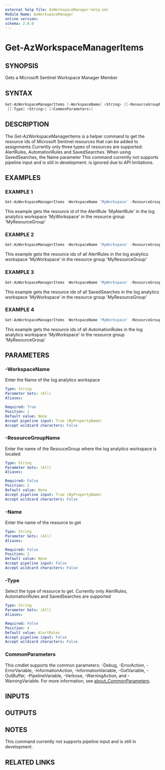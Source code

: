 ```yaml
---
external help file: AzWorkspaceManager-help.xml
Module Name: AzWorkspaceManager
online version:
schema: 2.0.0
---
```


# Get-AzWorkspaceManagerItems

## SYNOPSIS
Gets a Microsoft Sentinel Workspace Manager Member

## SYNTAX

```powershell
Get-AzWorkspaceManagerItems [-WorkspaceName] <String> [[-ResourceGroupName] <String>] [[-Name] <String>]
 [[-Type] <String>] [<CommonParameters>]
```

## DESCRIPTION
The Get-AzWorkspaceManagerItems is a helper command to get the resource ids of Microsoft Sentinel resources that can be added to assignments
Currently only three types of resources are supported: AlertRules, AutomationRules and SavedSearches.
When using SavedSearches, the Name parameter
This command currently not supports pipeline input and is still in development.
is ignored due to API limitations.

## EXAMPLES

### EXAMPLE 1
```powershell
Get-AzWorkspaceManagerItems -WorkspaceName 'MyWorkspace' -ResourceGroupName 'MyResourceGroup' -Name 'MyAlertRule' -Type 'AlertRules'
```

This example gets the resource id of the AlertRule 'MyAlertRule' in the log analytics workspace 'MyWorkspace' in the resource group 'MyResourceGroup'

### EXAMPLE 2
```powershell
Get-AzWorkspaceManagerItems -WorkspaceName 'MyWorkspace' -ResourceGroupName 'MyResourceGroup' -Type 'AlertRules'
```

This example gets the resource ids of all AlertRules in the log analytics workspace 'MyWorkspace' in the resource group 'MyResourceGroup'

### EXAMPLE 3
```powershell
Get-AzWorkspaceManagerItems -WorkspaceName 'MyWorkspace' -ResourceGroupName 'MyResourceGroup' -Type 'SavedSearches'
```

This example gets the resource ids of all SavedSearches in the log analytics workspace 'MyWorkspace' in the resource group 'MyResourceGroup'

### EXAMPLE 4
```powershell
Get-AzWorkspaceManagerItems -WorkspaceName 'MyWorkspace' -ResourceGroupName 'MyResourceGroup' -Type 'AutomationRules'
```

This example gets the resource ids of all AutomationRules in the log analytics workspace 'MyWorkspace' in the resource group 'MyResourceGroup'

## PARAMETERS

### -WorkspaceName
Enter the Name of the log analytics workspace

```yaml
Type: String
Parameter Sets: (All)
Aliases:

Required: True
Position: 1
Default value: None
Accept pipeline input: True (ByPropertyName)
Accept wildcard characters: False
```

### -ResourceGroupName
Enter the name of the ResouceGroup where the log analytics workspace is located

```yaml
Type: String
Parameter Sets: (All)
Aliases:

Required: False
Position: 2
Default value: None
Accept pipeline input: True (ByPropertyName)
Accept wildcard characters: False
```

### -Name
Enter the name of the resource to get

```yaml
Type: String
Parameter Sets: (All)
Aliases:

Required: False
Position: 3
Default value: None
Accept pipeline input: False
Accept wildcard characters: False
```

### -Type
Select the type of resource to get.
Currently only AlertRules, AutomationRules and SavedSearches are supported

```yaml
Type: String
Parameter Sets: (All)
Aliases:

Required: False
Position: 4
Default value: AlertRules
Accept pipeline input: False
Accept wildcard characters: False
```

### CommonParameters
This cmdlet supports the common parameters: -Debug, -ErrorAction, -ErrorVariable, -InformationAction, -InformationVariable, -OutVariable, -OutBuffer, -PipelineVariable, -Verbose, -WarningAction, and -WarningVariable. For more information, see [about_CommonParameters](http://go.microsoft.com/fwlink/?LinkID=113216).

## INPUTS

## OUTPUTS

## NOTES
This command currently not supports pipeline input and is still in development.

## RELATED LINKS
